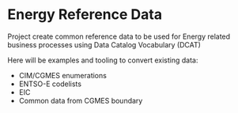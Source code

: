 # Energy Reference Data

Project create common reference data to be used for Energy related business processes using Data Catalog Vocabulary (DCAT)

Here will be examples and tooling to convert existing data:
  -  CIM/CGMES enumerations
  -  ENTSO-E codelists
  -  EIC
  -  Common data from CGMES boundary
